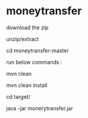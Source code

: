 # moneytransfer

download the zip

unzip/extract 

cd moneytransfer-master

run below commands :

mvn clean

mvn clean install

cd target/

java -jar monerytransfer.jar 
